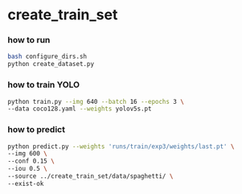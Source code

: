 # create_train_set
### how to run
```bash
bash configure_dirs.sh
python create_dataset.py
```

### how to train YOLO
```bash
python train.py --img 640 --batch 16 --epochs 3 \
--data coco128.yaml --weights yolov5s.pt
```

### how to predict
```bash
python predict.py --weights 'runs/train/exp3/weights/last.pt' \
--img 600 \
--conf 0.15 \
--iou 0.5 \
--source ../create_train_set/data/spaghetti/ \
--exist-ok
```